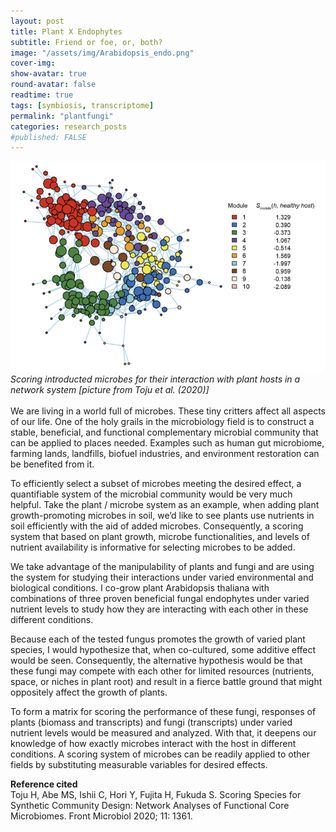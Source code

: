 ```yaml
---
layout: post
title: Plant X Endophytes
subtitle: Friend or foe, or, both?
image: "/assets/img/Arabidopsis_endo.png"
cover-img:
show-avatar: true
round-avatar: false
readtime: true
tags: [symbiosis, transcriptome]
permalink: "plantfungi"
categories: research_posts
#published: FALSE
---
```

![](/assets/img/plantfungiscoring.png)
*Scoring introducted microbes for their interaction with plant hosts in a network system [picture from Toju et al. (2020)]* <br>
<br>
We are living in a world full of microbes. These tiny critters affect all aspects of our life. One of the holy grails in the microbiology field is to construct a stable, beneficial, and functional complementary microbial community that can be applied to places needed. Examples such as human gut microbiome, farming lands, landfills, biofuel industries, and environment restoration can be benefited from it.<br>

To efficiently select a subset of microbes meeting the desired effect, a quantifiable system of the microbial community would be very much helpful. Take the plant / microbe system as an example, when adding plant growth-promoting microbes in soil, we’d like to see plants use nutrients in soil efficiently with the aid of added microbes. Consequently, a scoring system that based on plant growth, microbe functionalities, and levels of nutrient availability is informative for selecting microbes to be added. <br>

We take advantage of the manipulability of plants and fungi and are using the system for studying their interactions under varied environmental and biological conditions. I co-grow plant Arabidopsis thaliana with combinations of three proven beneficial fungal endophytes under varied nutrient levels to study how they are interacting with each other in these different conditions.<br>

Because each of the tested fungus promotes the growth of varied plant species, I would hypothesize that, when co-cultured, some additive effect would be seen. Consequently, the alternative hypothesis would be that these fungi may compete with each other for limited resources (nutrients, space, or niches in plant root) and result in a fierce battle ground that might oppositely affect the growth of plants.<br>

To form a matrix for scoring the performance of these fungi, responses of plants (biomass and transcripts) and fungi (transcripts) under varied nutrient levels would be measured and analyzed. With that, it deepens our knowledge of how exactly microbes interact with the host in different conditions. A scoring system of microbes can be readily applied to other fields by substituting measurable variables for desired effects.<br>

**Reference cited**<br>
Toju H, Abe MS, Ishii C, Hori Y, Fujita H, Fukuda S. Scoring Species for Synthetic Community Design: Network Analyses of Functional Core Microbiomes. Front Microbiol 2020; 11: 1361.

